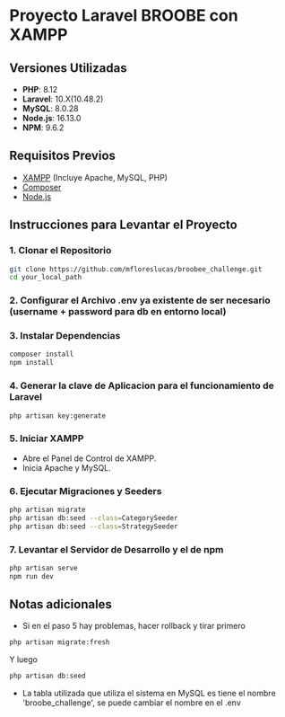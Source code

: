# Proyecto Laravel BROOBE con XAMPP

## Versiones Utilizadas

- **PHP**: 8.12
- **Laravel**: 10.X(10.48.2)
- **MySQL**: 8.0.28
- **Node.js**: 16.13.0
- **NPM**: 9.6.2

## Requisitos Previos

- [XAMPP](https://www.apachefriends.org/index.html) (Incluye Apache, MySQL, PHP)
- [Composer](https://getcomposer.org/)
- [Node.js](https://nodejs.org/)

## Instrucciones para Levantar el Proyecto

### 1. Clonar el Repositorio

```bash
git clone https://github.com/mfloreslucas/broobee_challenge.git
cd your_local_path
```

### 2. Configurar el Archivo .env ya existente de ser necesario (username + password para db en entorno local)

### 3. Instalar Dependencias
```bash
composer install
npm install
```

### 4. Generar la clave de Aplicacion para el funcionamiento de Laravel
```bash
php artisan key:generate
```
### 5. Iniciar XAMPP
- Abre el Panel de Control de XAMPP.
- Inicia Apache y MySQL.

### 6. Ejecutar Migraciones y Seeders
```bash
php artisan migrate
php artisan db:seed --class=CategorySeeder
php artisan db:seed --class=StrategySeeder
```

### 7. Levantar el Servidor de Desarrollo y el de npm

```bash
php artisan serve
npm run dev
```

## Notas adicionales
- Si en el paso 5 hay problemas, hacer rollback y tirar primero
```bash
php artisan migrate:fresh
```
Y luego
```bash
php artisan db:seed 
```
- La tabla utilizada que utiliza el sistema en MySQL es tiene el nombre 'broobe_challenge', se puede cambiar el nombre en el .env
